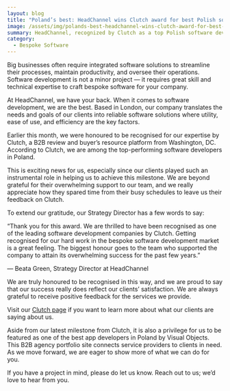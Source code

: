```yaml
---
layout: blog
title: "Poland’s best: HeadChannel wins Clutch award for best Polish software developer 2021"
image: /assets/img/polands-best-headchannel-wins-clutch-award-for-best-polish-software-developer-2021.jpg
summary: HeadChannel, recognized by Clutch as a top Polish software developer, excels in creating bespoke software solutions, emphasizing utility and efficiency. Grateful for client support and positive feedback, the team celebrates their achievements and invites new projects.
category:
  - Bespoke Software
---
```


Big businesses often require integrated software solutions to streamline their processes, maintain productivity, and oversee their operations. Software development is not a minor project — it requires great skill and technical expertise to craft bespoke software for your company.

At HeadChannel, we have your back. When it comes to software development, we are the best. Based in London, our company translates the needs and goals of our clients into reliable software solutions where utility, ease of use, and efficiency are the key factors.

Earlier this month, we were honoured to be recognised for our expertise by Clutch, a B2B review and buyer’s resource platform from Washington, DC. According to Clutch, we are among the top-performing software developers in Poland.

This is exciting news for us, especially since our clients played such an instrumental role in helping us to achieve this milestone. We are beyond grateful for their overwhelming support to our team, and we really appreciate how they spared time from their busy schedules to leave us their feedback on Clutch.

To extend our gratitude, our Strategy Director has a few words to say:

“Thank you for this award. We are thrilled to have been recognised as one of the leading software development companies by Clutch. Getting recognised for our hard work in the bespoke software development market is a great feeling. The biggest honour goes to the team who supported the company to attain its overwhelming success for the past few years.”

 — Beata Green, Strategy Director at HeadChannel

We are truly honoured to be recognised in this way, and we are proud to say that our success really does reflect our clients’ satisfaction. We are always grateful to receive positive feedback for the services we provide. 

Visit our [Clutch page](https://clutch.co/profile/headchannel#summary) if you want to learn more about what our clients are saying about us.

Aside from our latest milestone from Clutch, it is also a privilege for us to be featured as one of the best app developers in Poland by Visual Objects. This B2B agency portfolio site connects service providers to clients in need. As we move forward, we are eager to show more of what we can do for you.

If you have a project in mind, please do let us know. Reach out to us; we’d love to hear from you.
